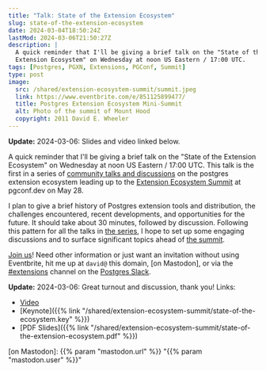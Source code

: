 ```yaml
---
title: "Talk: State of the Extension Ecosystem"
slug: state-of-the-extension-ecosystem
date: 2024-03-04T18:50:24Z
lastMod: 2024-03-06T21:50:27Z
description: |
  A quick reminder that I'll be giving a brief talk on the "State of the
  Extension Ecosystem" on Wednesday at noon US Eastern / 17:00 UTC.
tags: [Postgres, PGXN, Extensions, PGConf, Summit]
type: post
image:
  src: /shared/extension-ecosystem-summit/summit.jpeg
  link: https://www.eventbrite.com/e/851125899477/
  title: Postgres Extension Ecosystem Mini-Summit
  alt: Photo of the summit of Mount Hood
  copyright: 2011 David E. Wheeler
---
```


**Update:** 2024-03-06: Slides and video linked below.

A quick reminder that I'll be giving a brief talk on the "State of the Extension
Ecosystem" on Wednesday at noon US Eastern / 17:00 UTC. This talk is the first
in a series of [community talks and discussions][mini-summit] on the postgres
extension ecosystem leading up to the [Extension Ecosystem Summit][the summit]
at pgconf.dev on May 28.

I plan to give a brief history of Postgres extension tools and distribution,
the challenges encountered, recent developments, and opportunities for the
future. It should take about 30 minutes, followed by discussion. Following
this pattern for all the talks in [the series][mini-summit],  I hope to set up
some engaging discussions and to surface significant topics ahead of [the
summit].

 [Join us][mini-summit]! Need other information or just want an invitation
 without using Eventbrite, hit me up at `david@` this domain, [on Mastodon], or
via the [#extensions] channel on the [Postgres Slack].

**Update:** 2024-03-06: Great turnout and discussion, thank you! Links:

*   [Video](https://www.youtube.com/watch?v=6o1N1-Eq-Do)
*   [Keynote]({{% link "/shared/extension-ecosystem-summit/state-of-the-ecosystem.key" %}})
*   [PDF Slides]({{% link "/shared/extension-ecosystem-summit/state-of-the-extension-ecosystem.pdf" %}})

  [mini-summit]: https://www.eventbrite.com/e/851125899477/
    "Postgres Extension Ecosystem Mini-Summit"
  [the summit]: https://www.pgevents.ca/events/pgconfdev2024/schedule/session/191
  [#extensions]: https://postgresteam.slack.com/archives/C056ZA93H1A
    "Postgres Slack/#extensions: Extensions and extension-related accessories"
  [Postgres Slack]: https://pgtreats.info/slack-invite
    "Join the Postgres Slack"
  [on Mastodon]: {{% param "mastodon.url" %}} "{{% param "mastodon.user" %}}"
